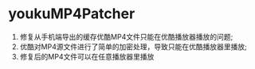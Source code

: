 # youkuMP4Patcher
1. 修复从手机端导出的缓存优酷MP4文件只能在优酷播放器播放的问题; 
2. 优酷对MP4源文件进行了简单的加密处理，导致只能在优酷播放器里播放;
3. 修复后的MP4文件可以在任意播放器里播放
